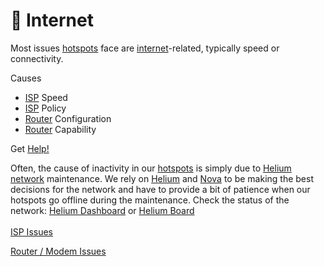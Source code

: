 # 📶 Internet

Most issues [hotspots](../../helium-glossary.md#hotspot) face are [internet](../../helium-glossary.md#internet)-related, typically speed or connectivity.&#x20;

Causes

* [ISP](../../helium-glossary.md#isp) Speed
* [ISP](../../helium-glossary.md#isp) Policy
* [Router](../../helium-glossary.md#router) Configuration
* [Router](../../helium-glossary.md#router) Capability&#x20;

Get [Help!](broken-reference)

Often, the cause of inactivity in our [hotspots](../../helium-glossary.md#hotspot) is simply due to [Helium](../../helium-glossary.md#helium) [network](../../helium-glossary.md#network) maintenance. We rely on [Helium](../../helium-glossary.md#helium) and [Nova](../../helium-glossary.md#nova-nova-labs) to be making the best decisions for the network and have to provide a bit of patience when our hotspots go offline during the maintenance. Check the status of the network: [Helium Dashboard](https://dashboard.helium.com/d/SVFH2-jWk/blockchain?orgId=1) or [Helium Board](https://www.heliumboard.com/)&#x20;
</br>
<br>
<a href="https://github.com/ilovespectra/heliumhub/blob/main/troubleshooting/internet/isp.md" target="_blank">ISP Issues</a>

<a href="https://github.com/ilovespectra/heliumhub/blob/main/troubleshooting/internet/router-modem.md" target="_blank">Router / Modem Issues</a>

